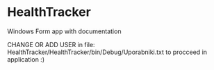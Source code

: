 # HealthTracker
Windows Form app with documentation

CHANGE OR ADD USER in file: HealthTracker/HealthTracker/bin/Debug/Uporabniki.txt to procceed in application :)
